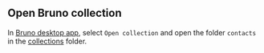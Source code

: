 ## Open Bruno collection

In [Bruno desktop app](https://www.usebruno.com/), select `Open collection` and open the folder `contacts` in the [collections](collections) folder.
